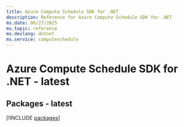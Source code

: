 ```yaml
---
title: Azure Compute Schedule SDK for .NET
description: Reference for Azure Compute Schedule SDK for .NET
ms.date: 06/27/2025
ms.topic: reference
ms.devlang: dotnet
ms.service: computeschedule
---
```

# Azure Compute Schedule SDK for .NET - latest
## Packages - latest
[!INCLUDE [packages](compute-schedule-index.md)]